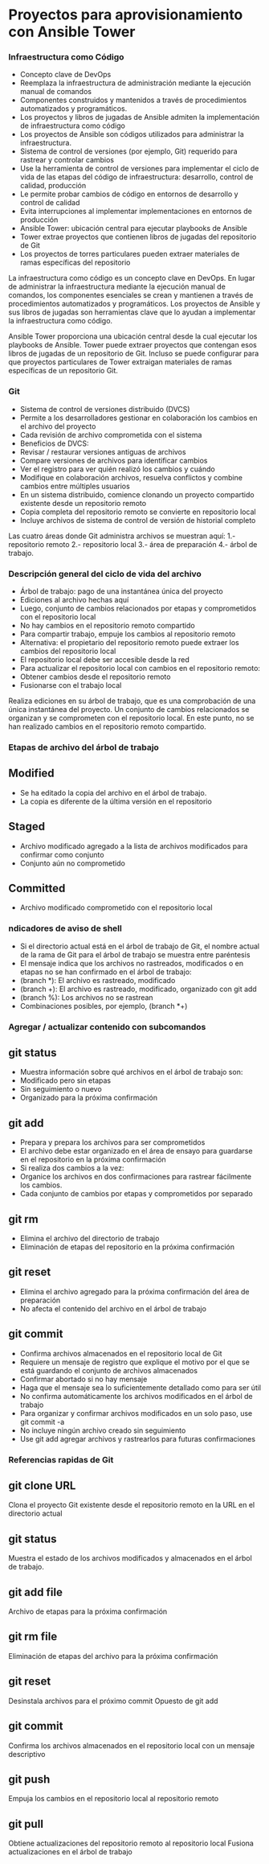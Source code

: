 # Proyectos para aprovisionamiento con Ansible Tower

### Infraestructura como Código
* Concepto clave de DevOps
* Reemplaza la infraestructura de administración mediante la ejecución manual de comandos
* Componentes construidos y mantenidos a través de procedimientos automatizados y programáticos.
* Los proyectos y libros de jugadas de Ansible admiten la implementación de infraestructura como código
* Los proyectos de Ansible son códigos utilizados para administrar la infraestructura.
* Sistema de control de versiones (por ejemplo, Git) requerido para rastrear y controlar cambios
* Use la herramienta de control de versiones para implementar el ciclo de vida de las etapas del código de infraestructura: desarrollo, control de calidad, producción
* Le permite probar cambios de código en entornos de desarrollo y control de calidad
* Evita interrupciones al implementar implementaciones en entornos de producción
* Ansible Tower: ubicación central para ejecutar playbooks de Ansible
* Tower extrae proyectos que contienen libros de jugadas del repositorio de Git
* Los proyectos de torres particulares pueden extraer materiales de ramas específicas del repositorio

La infraestructura como código es un concepto clave en DevOps. En lugar de administrar la infraestructura mediante la ejecución manual de comandos, los componentes esenciales se crean y mantienen a través de procedimientos automatizados y programáticos. Los proyectos de Ansible y sus libros de jugadas son herramientas clave que lo ayudan a implementar la infraestructura como código.

Ansible Tower proporciona una ubicación central desde la cual ejecutar los playbooks de Ansible. Tower puede extraer proyectos que contengan esos libros de jugadas de un repositorio de Git. Incluso se puede configurar para que proyectos particulares de Tower extraigan materiales de ramas específicas de un repositorio Git.

### Git
* Sistema de control de versiones distribuido (DVCS)
* Permite a los desarrolladores gestionar en colaboración los cambios en el archivo del proyecto
* Cada revisión de archivo comprometida con el sistema
* Beneficios de DVCS:
* Revisar / restaurar versiones antiguas de archivos
* Compare versiones de archivos para identificar cambios
* Ver el registro para ver quién realizó los cambios y cuándo
* Modifique en colaboración archivos, resuelva conflictos y combine cambios entre múltiples usuarios
* En un sistema distribuido, comience clonando un proyecto compartido existente desde un repositorio remoto
* Copia completa del repositorio remoto se convierte en repositorio local
* Incluye archivos de sistema de control de versión de historial completo

Las cuatro áreas donde Git administra archivos se muestran aquí: 
1.- repositorio remoto 
2.- repositorio local
3.- área de preparación
4.- árbol de trabajo.


### Descripción general del ciclo de vida del archivo
* Árbol de trabajo: pago de una instantánea única del proyecto
* Ediciones al archivo hechas aquí
* Luego, conjunto de cambios relacionados por etapas y comprometidos con el repositorio local
* No hay cambios en el repositorio remoto compartido
* Para compartir trabajo, empuje los cambios al repositorio remoto
* Alternativa: el propietario del repositorio remoto puede extraer los cambios del repositorio local
* El repositorio local debe ser accesible desde la red
* Para actualizar el repositorio local con cambios en el repositorio remoto:
* Obtener cambios desde el repositorio remoto
* Fusionarse con el trabajo local

Realiza ediciones en su árbol de trabajo, que es una comprobación de una única instantánea del proyecto. Un conjunto de cambios relacionados se organizan y se comprometen con el repositorio local. En este punto, no se han realizado cambios en el repositorio remoto compartido.

### Etapas de archivo del árbol de trabajo

## Modified
* Se ha editado la copia del archivo en el árbol de trabajo.
* La copia es diferente de la última versión en el repositorio

## Staged
* Archivo modificado agregado a la lista de archivos modificados para confirmar como conjunto
* Conjunto aún no comprometido

## Committed
* Archivo modificado comprometido con el repositorio local

### ndicadores de aviso de shell
* Si el directorio actual está en el árbol de trabajo de Git, el nombre actual de la rama de Git para el árbol de trabajo se muestra entre paréntesis
* El mensaje indica que los archivos no rastreados, modificados o en etapas no se han confirmado en el árbol de trabajo:
* (branch *): El archivo es rastreado, modificado
* (branch +): El archivo es rastreado, modificado, organizado con git add
* (branch %): Los archivos no se rastrean
* Combinaciones posibles, por ejemplo, (branch *+)

### Agregar / actualizar contenido con subcomandos

## git status
* Muestra información sobre qué archivos en el árbol de trabajo son:
* Modificado pero sin etapas
* Sin seguimiento o nuevo
* Organizado para la próxima confirmación

## git add
* Prepara y prepara los archivos para ser comprometidos
* El archivo debe estar organizado en el área de ensayo para guardarse en el repositorio en la próxima confirmación
* Si realiza dos cambios a la vez:
* Organice los archivos en dos confirmaciones para rastrear fácilmente los cambios.
* Cada conjunto de cambios por etapas y comprometidos por separado

## git rm
* Elimina el archivo del directorio de trabajo
* Eliminación de etapas del repositorio en la próxima confirmación

## git reset
* Elimina el archivo agregado para la próxima confirmación del área de preparación
* No afecta el contenido del archivo en el árbol de trabajo

## git commit
* Confirma archivos almacenados en el repositorio local de Git
* Requiere un mensaje de registro que explique el motivo por el que se está guardando el conjunto de archivos almacenados
* Confirmar abortado si no hay mensaje
* Haga que el mensaje sea lo suficientemente detallado como para ser útil
* No confirma automáticamente los archivos modificados en el árbol de trabajo
* Para organizar y confirmar archivos modificados en un solo paso, use git commit -a
* No incluye ningún archivo creado sin seguimiento
* Use git add agregar archivos y rastrearlos para futuras confirmaciones

### Referencias rapidas de Git

## git clone URL
Clona el proyecto Git existente desde el repositorio remoto en la URL en el directorio actual

## git status
 Muestra el estado de los archivos modificados y almacenados en el árbol de trabajo.

## git add file
Archivo de etapas para la próxima confirmación

## git rm file
Eliminación de etapas del archivo para la próxima confirmación

## git reset
Desinstala archivos para el próximo commit
Opuesto de git add

## git commit
Confirma los archivos almacenados en el repositorio local con un mensaje descriptivo

## git push
Empuja los cambios en el repositorio local al repositorio remoto

## git pull
Obtiene actualizaciones del repositorio remoto al repositorio local
Fusiona actualizaciones en el árbol de trabajo
